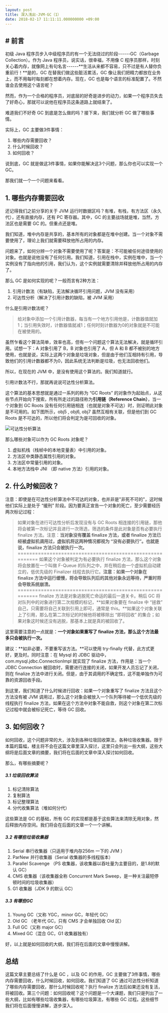 ```yaml
---
layout: post
title: 深入浅出-JVM-GC（1）
date: 2018-02-17 11:11:11.000000000 +09:00
---
```

## # 前言

初级 Java 程序员步入中级程序员的有一个无法绕过的阶段------GC（Garbage Collection）。作为 Java 程序员，说实话，很幸福，不用像 C 程序员那样，时刻关心着内存，就像网上有句名言------**生活从来都不容易，只不过是有人替你负重前行！**是的，GC 在替我们做这些脏活累活，GC 像让我们把精力都放在业务上，而不用每时每刻都在想着内存。现在，GC 也是每个语言的标准配置了。不然谁会去使用这个语言呢？

然而，作为一个合格的程序员，对底层的好奇是进步的动力，如果一个程序员失去了好奇心，那就可以说他在程序员这条道路上就结束了。

难道我们不好奇 GC 到底是怎么做的吗？接下来，我们就分析 GC 做了哪些事情。

实际上，GC 主要做3件事情：
1. 哪些内存需要回收？
2. 什么时候回收？
3. 如何回收？

说到底，GC 就是做这3件事情，如果你能解决这3个问题，那么你也可以实现一个 GC。

那我们就一个一个问题来看看。

## 1. 哪些内存需要回收

还记得我们之前分享的关于 JVM 运行时数据区吗？有堆，有栈，有方法区（永久代），还有直接内存，还有 PC 寄存器。其中，GC 的主要战场就是堆，当然，方法区也是需要 GC 的。但重点还是堆。

我们知道，堆中内存是共享的，基本所有的对象都是在堆中创建。当一个对象不需要使用了，理论上我们就需要释放他所占用的内存。

问题来了，如何分辨一个对象不需要使用了呢？答案是：不可能被任何途径使用的对象。也就是说他没有了任何引用。我们知道，引用在栈中，实例在堆中，当一个实例没有了指向他的引用，我们认为，这个实例就需要清除并释放他所占用的内存了。


那么 GC 是如何实现的呢？一般而言有2种方法：
1. 引用计数法（有缺陷，无法解决循环引用问题，JVM 没有采用）
2. 可达性分析（解决了引用计数的缺陷，被 JVM 采用）

什么是引用计数法呢？
> 给对象中添加一个引用计数器，每当有一个地方引用他是，计数器值就加1；当引用失效时，计数器值就减1；任何时刻计数器为0的对象就是不可能在被使用的。

虽然乍看这个算法简单，效率也高，但有一个问题这个算法无法解决，就是循环引用。试想一下：A 对象引用了 B，B 对象也引用了 A，但 A 和 B 都不被别的地方使用，也就是说，实际上这两个对象是垃圾对象，但是由于他们互相持有引用，导致他们的引用计数器都不为0，因此系统无法判断是垃圾，也无法回收他们。

所以，在现在的 JVM 中，是没有使用这个算法的。我们知道就行。

引用计数法不行，那就再说说可达性分析算法。

这个算法的基本思想就是通过一系列的称为 “GC Roots” 的对象作为起始点，从这些节点开始向下搜索，所有所走过的路径称为**引用链（Reference Chain）**，当一个对象到 GC Roots 没有任何引用链相连（也就是对象不可达）时，则证明此对象是不可用的。如下图所示，obj5 , obj6, obj7 虽然互相有关联，但是他们到 GC Roots 是不可达的，所以他们将会判定为是可回收的对象。

![可达性分析算法](http://upload-images.jianshu.io/upload_images/4236553-3a9d215518f7954c.png?imageMogr2/auto-orient/strip%7CimageView2/2/w/1240)

那么哪些对象可以作为 GC Roots 对象呢？
1. 虚拟机栈（栈帧中的本地变量表）中引用的对象。
2. 方法区中类静态属性引用的对象。
3. 方法区中常量引用的对象。
4. 本地方法栈中 JNI （即 native 方法）引用的对象。

## 2. 什么时候回收？

注意：即使是在可达性分析算法中不可达的对象，也并非是"非死不可的"，这时候他们实际上是处于 “缓刑” 阶段。因为要真正宣告一个对象的死亡，至少需要经历两次标记过程：
> 如果对象在进行可达性分析后发现没有与 GC Roots 相连接的引用链，那他将会被第一次标记并且进行一次筛选，筛选的条件是此对象是否有必要执行 finalize 方法。注意：**当对象没有覆盖 finalize 方法，或者 finalize 方法已经被虚拟机调用过，虚拟机将这两种情况都视为 “没有必要执行”。也就是说，finalize 方法只会被执行一次。**
=========================================================
 如果这个对象被判定为有必要执行 finalize 方法，那么这个对象将会放置在一个叫做 F-Queue 的队列之中，并在稍后由一个虚拟机自动建立的，低优先级的 Finalizer 线程去执行它。**注意：如果一个对象在 finalize 方法中运行缓慢，将会导致队列后的其他对象永远等待，严重时将会导致系统崩溃。**
=========================================================
finalize 方法是对象逃脱死亡命运的最后一道关卡。稍后 GC 将对队列中的对象进行第二次规模的标记，**如果对象要在 finalize 中 “拯救” 自己，只需要将自己关联到引用上即可，通常是 this。**如果这个对象关联上了引用，那么在第二次标记的时候他将被移除出 “即将回收” 的集合；如果对象这时候还没有逃脱，那基本上就是真的被回收了。

这里需要注意的一点就是：**一个对象如果重写了 finalize 方法，那么这个方法最多只会被执行一次。**

建议：**如非必要，不要重写该方法。**可以使用 try-finally 代替，此方式更好，更及时。同时注意：在 Mysql 的 JDBC 驱动中，com.mysql.jdbc.ConnectionImpl 就实现了 finalize 方法，作用是：当一个 JDBC Connection 被回收时，需要进行连接的关闭，如果开发人员忘记了关闭，则在 finalize 方法中进行关闭。但是，由于其调用的不确定性，这不能单独作为可靠的资源回收手段。

到这里，我们知道了什么时候进行回收：如果一个对象重写了 finalize 方法且这个方法没有被 JVM 调用过，那么这个对象会被放入一个队列等待被一个低优先级的线程执行 finalize 方法，如果在这个方法中对象不能自救，则这个对象在第二次标记过程中就会被标记死亡，等待 GC 回收。

## 3. 如何回收？

如何回收，这个问题非常的大，涉及到各种垃圾回收算法，各种垃圾收集器。限于本篇的篇幅，楼主将不会在这篇文章里深入探讨，这里只会列出一些大纲，这些大纲将是后面文章的摘要，我们将在后面的文章中深入探讨如何回收。

那么，有哪些摘要呢？

##### 3.1 垃圾回收算法
1. 标记清除算法
2. 复制算法
3. 标记整理算法
4. 分代收集算法（堆如何分代）

这些算法是 GC 的基础，所有 GC 的实现都是基于这些算法来清除无用对象，然后释放内存空间。我们将会在后面的文章一个一个讲解。

##### 3.2 有哪些垃圾收集器
1. Serial 串行收集器（只适用于堆内存256m 一下的 JVM ）
2. ParNew 并行收集器（Serial 收集器的多线程版本）
3. Parallel Scavenge （PS 收集器，该收集器以吞吐量为主要目的，是1.8的默认 GC）
4. CMS 收集器（该收集器全称 Concurrent Mark Sweep，是一种关注最短停顿时间的垃圾收集器）
5. G1 收集器（JDK 9 的默认 GC）

##### 3.3 有哪些GC
1. Young GC（又称 YGC，minor GC，年轻代 GC）
2. Old GC （老年代 GC，只有 CMS 才会单独回收 Old 区）
3. Full GC（又称 major GC）
4. Mixed GC（混合 GC，G1 收集器独有）

好，以上就是如何回收的大纲，我们将在后面的文章中慢慢讲解。

## 总结

这篇文章主要总结了什么是 GC ，以及 GC 的作用，GC 主要做了3件事情，哪些内存需要回收，什么时候回收，如何回收。我们知道了 GC 通过可达性分析知道了哪些内存需要回收，那什么时候回收呢？执行 finalize 方法后如果还没有复活，将被回收。第三个问题：如何回收呢？这个问题是一个大课题，我们只是列出了一些大纲，比如有哪些垃圾收集器，有哪些垃圾算法，有哪些 GC 过程。这些细节我们将在后面慢慢讲解，逐步深入。
